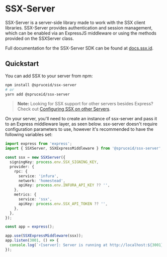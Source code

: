 # SSX-Server

SSX-Server is a server-side library made to work with the SSX client libraries. SSX-Server provides authentication and session management, which can be enabled via an ExpressJS middleware or using the methods provided on the SSXServer class.

Full documentation for the SSX-Server SDK can be found at [docs.ssx.id](https://docs.ssx.id/readme-1#installation-on-server).

## Quickstart

You can add SSX to your server from npm:

```bash
npm install @spruceid/ssx-server
# or
yarn add @spruceid/ssx-server
```

> **Note:** Looking for SSX support for other servers besides Express? Check out [Configuring SSX on other Servers](https://docs.ssx.id/configuring-ssx/configuring-ssx-server).

On your server, you'll need to create an instance of ssx-server and pass it to an Express middleware layer, as seen below. ssx-server doesn't require configuration parameters to use, however it's recommended to have the following variables set:

```typescript
import express from 'express';
import { SSXServer, SSXExpressMiddleware } from '@spruceid/ssx-server';

const ssx = new SSXServer({
  signingKey: process.env.SSX_SIGNING_KEY,
  provider: {
    rpc: {
      service: 'infura',
      network: 'homestead',
      apiKey: process.env.INFURA_API_KEY ?? '',
    },
    metrics: {
      service: 'ssx',
      apiKey: process.env.SSX_API_TOKEN ?? '',
    },
  },
});

const app = express();

app.use(SSXExpressMiddleware(ssx));
app.listen(3001, () => {
  console.log(`⚡️[server]: Server is running at http://localhost:${3001}`);
});
```
